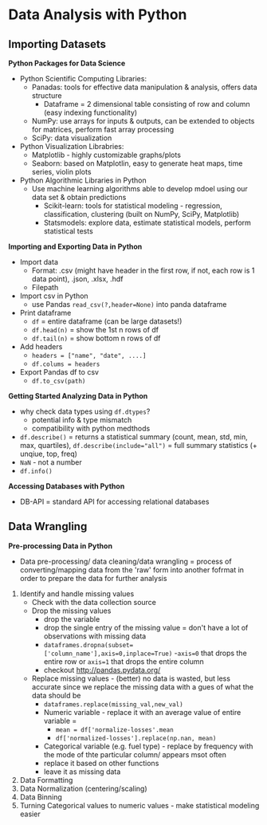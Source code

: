 # Data Analysis with Python

## Importing Datasets

**Python Packages for Data Science**
* Python Scientific Computing Libraries:
    * Panadas: tools for effective data manipulation & analysis, offers data structure
        * Dataframe = 2 dimensional table consisting of row and column (easy indexing functionality)
    * NumPy: use arrays for inputs & outputs, can be extended to objects for matrices, perform fast array processing
    * SciPy: data visualization
* Python Visualization Librabries:
    * Matplotlib - highly customizable graphs/plots
    * Seaborn: based on Matplotlin, easy to generate heat maps, time series, violin plots
* Python Algorithmic Libraries in Python
    * Use machine learning algorithms able to develop mdoel using our data set & obtain predictions
        * Scikit-learn: tools for statistical modeling - regression, classification, clustering (built on NumPy, SciPy, Matplotlib)
        * Statsmodels: explore data, estimate statistical models, perform statistical tests

**Importing and Exporting Data in Python**
* Import data
    * Format: .csv (might have header in the first row, if not, each row is 1 data point), .json, .xlsx, .hdf
    * Filepath
* Import csv in Python
    * use Pandas `read_csv(?,header=None)` into panda dataframe
* Print dataframe
    * `df` = entire dataframe (can be large datasets!)
    * `df.head(n)` = show the 1st n rows of df
    * `df.tail(n)` = show bottom n rows of df
* Add headers
    * `headers = ["name", "date", ....]`
    * `df.colums = headers`
* Export Pandas df to csv
    * `df.to_csv(path)`

**Getting Started Analyzing Data in Python**
* why check data types using `df.dtypes`?
    * potential info & type mismatch
    * compatibility with python medthods
* `df.describe()` = returns a statistical summary (count, mean, std, min, max, quartiles), `df.describe(include="all")` = full summary statistics (+ unqiue, top, freq)
* `NaN` - not a number
* `df.info()`

**Accessing Databases with Python**
* DB-API = standard API for accessing relational databases


## Data Wrangling

**Pre-processing Data in Python**
* Data pre-processing/ data cleaning/data wrangling = process of converting/mapping data from the 'raw' form into another fofrmat in order to prepare the data for further analysis 
1. Identify and handle missing values
    * Check with the data collection source
    * Drop the missing values
        * drop the variable
        * drop the single entry of the missing value = don't have a lot of observations with missing data
        * `dataframes.dropna(subset=['column_name'],axis=0,inplace=True)` -`axis=0` that drops the entire row or `axis=1` that drops the entire column
        * checkout http://pandas.pydata.org/
    * Replace missing values - (better) no data is wasted, but less accurate since we replace the missing data with a gues of what the data should be 
        * `dataframes.replace(missing_val,new_val)`
        * Numeric variable - replace it with an average value of entire variable = 
            * `mean = df['normalize-losses'.mean`
            * `df['normalized-losses'].replace(np.nan, mean)` 
        * Categorical variable (e.g. fuel type) - replace by frequency with the mode of thte particular column/ appears msot often
        * replace it based on other functions
        * leave it as missing data 
2. Data Formatting
3. Data Normalization (centering/scaling)
4. Data Binning
5. Turning Categorical values to numeric values - make statistical modeling easier